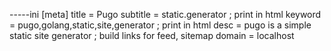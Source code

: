 -----ini
[meta]
title = Pugo
subtitle = static.generator
; print in html <meta>
keyword = pugo,golang,static,site,generator
; print in html <meta>
desc = pugo is a simple static site generator
; build links for feed, sitemap
domain = localhost
